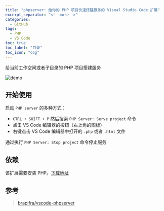 ```yaml
---
title: "phpserver: 给你的 PHP 项目快速搭建服务的 Visual Studio Code 扩展"
excerpt_separator: "<!--more-->"
categories:
  - GitHub
tags:
  - PHP
  - VS Code
toc: true
toc_label: "目录"
toc_icon: "cog"
---
```


给当前工作空间或者子目录的 PHP 项目搭建服务

<!--more-->

![demo](https://i.loli.net/2021/06/22/dUbfKkSgDGO3eTa.gif)

## 开始使用
启动 `PHP server` 的多种方式：

- `CTRL + SHIFT + P` 然后搜索 `PHP Server: Serve project` 命令
- 点击 VS Code 编辑器的按钮（右上角的图标）
- 右键点击 VS Code 编辑器中打开的 `.php` 或者 `.html` 文件

通过执行 `PHP Server: Stop project` 命令停止服务

## 依赖

该扩展需要安装 PHP。[下载地址](https://www.php.net/downloads.php)

## 参考
> [brapifra/vscode-phpserver](https://github.com/brapifra/vscode-phpserver)
